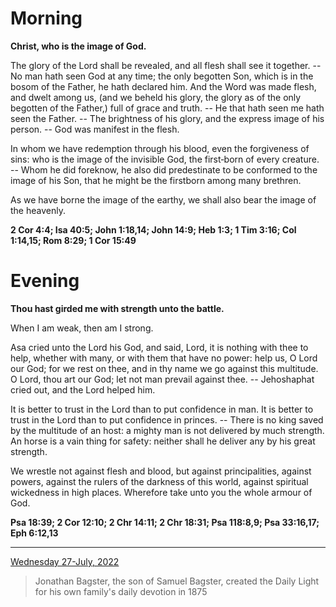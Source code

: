 # Morning

**Christ, who is the image of God.**
 
The glory of the Lord shall be revealed, and all flesh shall see it together. -- No man hath seen God at any time; the only begotten Son, which is in the bosom of the Father, he hath declared him. And the Word was made flesh, and dwelt among us, (and we beheld his glory, the glory as of the only begotten of the Father,) full of grace and truth. -- He that hath seen me hath seen the Father. -- The brightness of his glory, and the express image of his person. -- God was manifest in the flesh.
 
In whom we have redemption through his blood, even the forgiveness of sins: who is the image of the invisible God, the first‑born of every creature. -- Whom he did foreknow, he also did predestinate to be conformed to the image of his Son, that he might be the firstborn among many brethren.
 
As we have borne the image of the earthy, we shall also bear the image of the heavenly.  

**2 Cor 4:4; Isa 40:5; John 1:18,14; John 14:9; Heb 1:3; 1 Tim 3:16; Col 1:14,15; Rom 8:29; 1 Cor 15:49**

# Evening

**Thou hast girded me with strength unto the battle.**
 
When I am weak, then am I strong.
 
Asa cried unto the Lord his God, and said, Lord, it is nothing with thee to help, whether with many, or with them that have no power: help us, O Lord our God; for we rest on thee, and in thy name we go against this multitude. O Lord, thou art our God; let not man prevail against thee. -- Jehoshaphat cried out, and the Lord helped him.
 
It is better to trust in the Lord than to put confidence in man. It is better to trust in the Lord than to put confidence in princes. -- There is no king saved by the multitude of an host: a mighty man is not delivered by much strength. An horse is a vain thing for safety: neither shall he deliver any by his great strength.
 
We wrestle not against flesh and blood, but against principalities, against powers, against the rulers of the darkness of this world, against spiritual wickedness in high places. Wherefore take unto you the whole armour of God.  

**Psa 18:39; 2 Cor 12:10; 2 Chr 14:11; 2 Chr 18:31; Psa 118:8,9; Psa 33:16,17; Eph 6:12,13**

---

[Wednesday 27-July, 2022](https://t.me/s/daily_light)

> Jonathan Bagster, the son of Samuel Bagster, created the Daily Light for his own family's daily devotion in 1875

